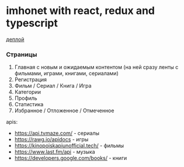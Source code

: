 # imhonet with react, redux and typescript

[деплой](https://imhonet-7f568.web.app)

### Страницы

1. Главная с новым и ожидаемым контентом (на ней сразу ленты с фильмами, играми, книгами, сериалами)
2. Регистрация
3. Фильм / Сериал / Книга / Игра
4. Категории
5. Профиль
6. Статистика
7. Избранное / Отложенное / Отмеченное

apis:

- https://api.tvmaze.com/ - сериалы
- https://rawg.io/apidocs - игры
- https://kinopoiskapiunofficial.tech/ - фильмы
- https://www.last.fm/api - музыка
- https://developers.google.com/books/ - книги
